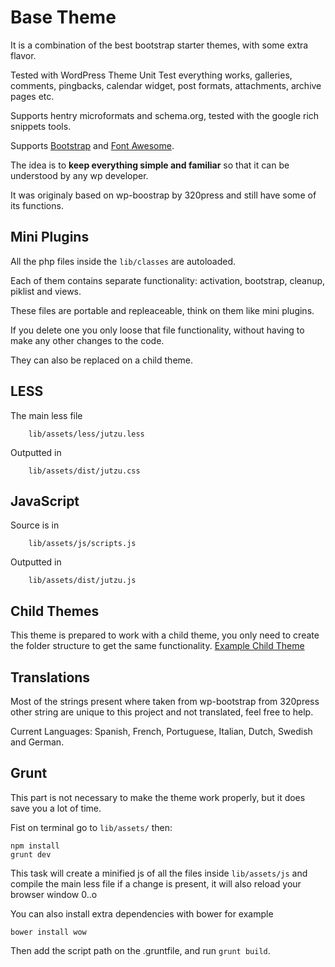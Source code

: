 # Base Theme

It is a combination of the best bootstrap starter themes, with some extra flavor.

Tested with WordPress Theme Unit Test everything works, galleries, comments, pingbacks, calendar widget, post formats, attachments, archive pages etc.

Supports hentry microformats and schema.org, tested with the google rich snippets tools.

Supports [Bootstrap](http://getbootstrap.com/) and [Font Awesome](http://fortawesome.github.io/Font-Awesome/).

The idea is to **keep everything simple and familiar** so that it can be understood by any wp developer.

It was originaly based on wp-boostrap by 320press and still have some of its functions.

## Mini Plugins

All the php files inside the `lib/classes` are autoloaded. 

Each of them contains separate functionality: activation, bootstrap, cleanup, piklist and views. 

These files are portable and repleaceable, think on them like mini plugins. 

If you delete one you only loose that file functionality, without having to make any other changes to the code. 

They can also be replaced on a child theme.

## LESS

The main less file 

        lib/assets/less/jutzu.less

Outputted in 

        lib/assets/dist/jutzu.css

## JavaScript

Source is in 

        lib/assets/js/scripts.js

Outputted in

        lib/assets/dist/jutzu.js

## Child Themes

This theme is prepared to work with a child theme, you only need to create the folder structure to get the same functionality. [Example Child Theme](https://github.com/sigami/base_child)

## Translations

Most of the strings present where taken from wp-bootstrap from 320press other string are unique to this project and not translated, feel free to help. 

Current Languages: Spanish, French, Portuguese, Italian, Dutch, Swedish and German. 

## Grunt

This part is not necessary to make the theme work properly, but it does save you a lot of time.

Fist on terminal go to `lib/assets/` then:

    npm install
    grunt dev

This task will create a minified js of all the files inside `lib/assets/js` and compile the main less file if a change is present, it will also reload your browser window 0..o

You can also install extra dependencies with bower for example

    bower install wow

Then add the script path on the .gruntfile, and run `grunt build`.


